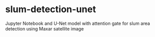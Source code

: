 # slum-detection-unet
Jupyter Notebook and U-Net model with attention gate for slum area detection using Maxar satellite image
